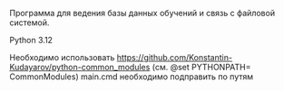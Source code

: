 Программа для ведения базы данных обучений и связь с файловой системой.

Python 3.12

Необходимо использовать https://github.com/Konstantin-Kudayarov/python-common_modules  (см. @set PYTHONPATH= CommonModules)
main.cmd необходимо подправить по путям

